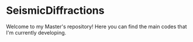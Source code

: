 # SeismicDiffractions

Welcome to my Master's repository! Here you can find the main codes that I'm currently developing.
